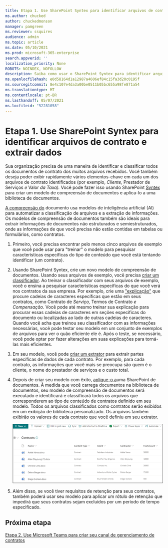 ```yaml
---
title: Etapa 1. Use SharePoint Syntex para identificar arquivos de contrato e extrair dados
ms.author: chucked
author: chuckedmonson
manager: pamgreen
ms.reviewer: ssquires
audience: admin
ms.topic: article
ms.date: 05/10/2021
ms.prod: microsoft-365-enterprise
search.appverid: ''
localization_priority: None
ROBOTS: NOINDEX, NOFOLLOW
description: Saiba como usar o SharePoint Syntex para identificar arquivos de contrato e extrair dados usando uma solução Microsoft 365.
ms.openlocfilehash: e0d58164d1a12987a4606ef84c15fa3d20c0195f
ms.sourcegitcommit: 8e4c107e4da3a00be0511b05bc655a98fe871a54
ms.translationtype: MT
ms.contentlocale: pt-BR
ms.lasthandoff: 05/07/2021
ms.locfileid: "52281058"
---
```

# <a name="step-1-use-sharepoint-syntex-to-identify-contract-files-and-extract-data"></a>Etapa 1. Use SharePoint Syntex para identificar arquivos de contrato e extrair dados

Sua organização precisa de uma maneira de identificar e classificar todos os documentos de contrato dos muitos arquivos recebidos. Você também deseja poder exibir rapidamente vários elementos-chave em cada um dos arquivos de contrato identificados (por exemplo, *Cliente,* Prestador de Serviços *e* Valor *da Taxa).* Você pode fazer isso usando SharePoint [Syntex](index.md) para criar um modelo de compreensão de documentos e aplica-lo a uma biblioteca de documentos.

[A compreensão do](document-understanding-overview.md) documento usa modelos de inteligência artificial (AI) para automatizar a classificação de arquivos e a extração de informações. Os modelos de compreensão de documentos também são ideais para extrair informações de documentos não estruturados e semiestruturados, onde as informações de que você precisa não estão contidas em tabelas ou formulários, como contratos.

1. Primeiro, você precisa encontrar pelo menos cinco arquivos de exemplo que você pode usar para "treinar" o modelo para pesquisar características específicas do tipo de conteúdo que você está tentando identificar (um contrato). 

2. Usando SharePoint Syntex, crie um novo modelo de compreensão de documentos. Usando seus arquivos de exemplo, você precisa [criar um classificador](create-a-classifier.md). Ao treinar o classificador com seus arquivos de exemplo, você o ensina a pesquisar características específicas do que você verá nos contratos da sua empresa. Por exemplo, crie uma ["explicação"](create-a-classifier.md#create-an-explanation) que procure cadeias de caracteres específicas que estão em seus contratos, como Contrato de *Serviço,* Termos de Contrato *e* *Compensação.* Você pode até mesmo treinar sua explicação para procurar essas cadeias de caracteres em seções específicas do documento ou localizadas ao lado de outras cadeias de caracteres. Quando você acha que treinou seu classificador com as informações necessárias, você pode testar seu modelo em um conjunto de exemplos de arquivos para ver o quão eficiente ele é. Após o teste, se necessário, você pode optar por fazer alterações em suas explicações para torná-las mais eficientes. 

3. Em seu modelo, você pode [criar um extrator](create-an-extractor.md) para extrair partes específicas de dados de cada contrato. Por exemplo, para cada contrato, as informações que você mais se preocupa são quem é o cliente, o nome do prestador de serviços e o custo total.

4. Depois de criar seu modelo com êxito, [aplique-o a](apply-a-model.md)uma SharePoint de documentos. À medida que você carrega documentos na biblioteca de documentos, seu modelo de compreensão de documentos será executado e identificará e classificará todos os arquivos que corresponderem ao tipo de conteúdo de contratos definido em seu modelo. Todos os arquivos classificados como contratos serão exibidos em um exibição de biblioteca personalizado. Os arquivos também exibirão os valores de cada contrato que você definiu em seu extrator.

   ![Contratos na biblioteca de documentos](../media/content-understanding/doc-lib-solution.png)

5. Além disso, se você tiver requisitos de retenção para [](apply-a-retention-label-to-a-model.md) seus contratos, também poderá usar seu modelo para aplicar um rótulo de retenção que impedirá que seus contratos sejam excluídos por um período de tempo especificado.

## <a name="next-step"></a>Próxima etapa

[Etapa 2. Use Microsoft Teams para criar seu canal de gerenciamento de contratos](solution-manage-contracts-step2.md)